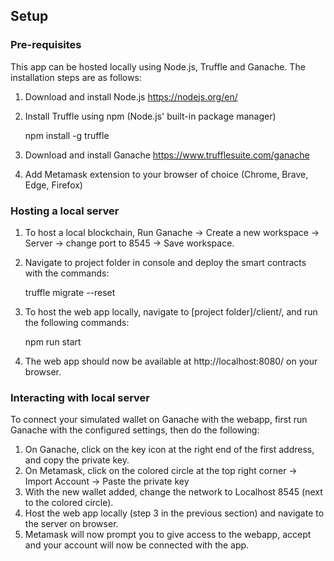 ## Setup
### Pre-requisites 
This app can be hosted locally using Node.js, Truffle and Ganache. The installation steps are as follows:
1. Download and install Node.js https://nodejs.org/en/
2. Install Truffle using npm (Node.js' built-in package manager) 
	

    npm install -g truffle 

3. Download and install Ganache https://www.trufflesuite.com/ganache
4. Add Metamask extension to your browser of choice (Chrome, Brave, Edge, Firefox)

### Hosting a local server 
1. To host a local blockchain, Run Ganache -> Create a new workspace -> Server -> change port to 8545 -> Save workspace.
2. Navigate to project folder in console and deploy the smart contracts with the commands:

    truffle migrate --reset

3.  To host the web app locally, navigate to [project folder]/client/, and run the following commands:

    npm run start
4. The web app should now be available at http://localhost:8080/ on your browser.

### Interacting with local server
To connect your simulated wallet on Ganache with the webapp, first run Ganache with the configured settings, then do the following:

 1. On Ganache, click on the key icon at the right end of the first address, and copy the private key.
 2. On Metamask, click on the colored circle at the top right corner -> Import Account -> Paste the private key
 3. With the new wallet added, change the network to Localhost 8545 (next to the colored circle).
 4. Host the web app locally (step 3 in the previous section) and navigate to the server on browser.
 5. Metamask will now prompt you to give access to the webapp, accept and your account will now be connected with the app.
